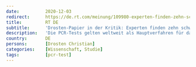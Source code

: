 ```yaml
---
date:          2020-12-03
redirect:      https://de.rt.com/meinung/109980-experten-finden-zehn-schwerwiegende-fehler-covid-19/
title:         RT DE
subtitle:      'Drosten-Papier in der Kritik: Experten finden zehn schwerwiegende Fehler im PCR-Testverfahren'
description:   'Die PCR-Tests gelten weltweit als Hauptverfahren für das Testen auf das Coronavirus. Einige Experten zweifeln jedoch an der Aussagekraft der Methode. Ein irischer Wissenschaftsjournalist geht dem Problem auf den Grund und zählt "zehn Todsünden" der PCR-Tests auf.'
country:       DE
persons:       [Drosten Christian]
categories:    [Wissenschaft, Studie]
tags:          [pcr-test]
---
```

